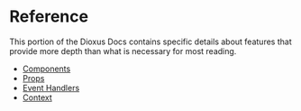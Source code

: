 # Reference

This portion of the Dioxus Docs contains specific details about features that provide more depth than what is necessary for most reading.

- [Components](./components.md)
- [Props](./component_props.md)
- [Event Handlers](./event_handlers.md)
- [Context](./context.md)
